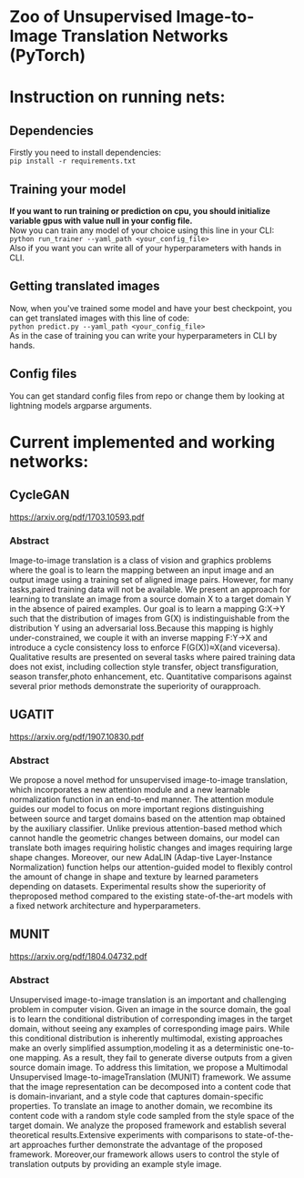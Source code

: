 # Zoo of Unsupervised Image-to-Image Translation Networks (PyTorch)
# Instruction on running nets:
  ## Dependencies  
  Firstly you need to install dependencies:  
  `pip install -r requirements.txt`  
  ## Training your model    
  **If you want to run training or prediction on cpu, you should initialize variable gpus with value null in your config file.**    
  Now you can train any model of your choice using this line in your CLI:  
  `python run_trainer --yaml_path <your_config_file>`  
  Also if you want you can write all of your hyperparameters with hands in CLI.    
  ## Getting translated images
  Now, when you've trained some model and have your best checkpoint, you can get translated images with this line of code:  
  `python predict.py --yaml_path <your_config_file>`  
  As in the case of training you can write your hyperparameters in CLI by hands.  
  ## Config files   
  You can get standard config files from repo or change them by looking at lightning models argparse arguments.    
# Current implemented and working networks:  
## CycleGAN    
https://arxiv.org/pdf/1703.10593.pdf    
### Abstract    
Image-to-image  translation  is  a  class  of  vision  and graphics problems where the goal is to learn the mapping between an input image and an output image using a training set of aligned image pairs. However, for many tasks,paired training data will not be available.  We present an approach for learning to translate an image from a source domain X to a target domain Y in the absence of paired examples. Our goal is to learn a mapping G:X→Y such that the distribution of images from G(X) is indistinguishable from the distribution Y using an adversarial loss.Because this mapping is highly under-constrained, we couple it with an inverse mapping F:Y→X and introduce a cycle consistency loss to enforce F(G(X))≈X(and viceversa). Qualitative results are presented on several tasks where paired training data does not exist, including collection  style  transfer,  object  transfiguration, season transfer,photo enhancement, etc. Quantitative comparisons against several  prior  methods  demonstrate  the  superiority  of  ourapproach.
## UGATIT   
https://arxiv.org/pdf/1907.10830.pdf
### Abstract
We propose a novel method for unsupervised image-to-image translation, which incorporates  a  new  attention  module  and  a  new  learnable  normalization  function  in  an  end-to-end  manner. The  attention  module  guides  our  model  to  focus  on  more  important  regions  distinguishing  between  source  and  target  domains  based  on  the  attention  map  obtained  by  the  auxiliary  classifier.   Unlike previous attention-based method which cannot handle the geometric changes between domains, our model can translate both images requiring holistic changes and images requiring large shape changes.  Moreover, our new AdaLIN (Adap-tive Layer-Instance Normalization) function helps our attention-guided model to flexibly  control  the  amount  of  change  in  shape  and  texture  by  learned  parameters  depending  on  datasets. Experimental  results  show  the  superiority  of  theproposed  method  compared  to  the  existing  state-of-the-art  models  with a fixed network architecture and hyperparameters. 
## MUNIT   
https://arxiv.org/pdf/1804.04732.pdf   
### Abstract   
Unsupervised image-to-image translation is an important and challenging problem in computer vision. Given an image in the source domain, the goal is to learn the conditional distribution of corresponding images in the target domain, without seeing any examples of corresponding image pairs. While this conditional distribution is inherently multimodal, existing approaches make an overly simplified assumption,modeling it as a deterministic one-to-one mapping. As a result, they fail to generate diverse outputs from a given source domain image. To address this limitation, we propose a Multimodal Unsupervised Image-to-imageTranslation (MUNIT) framework. We assume that the image representation can be decomposed into a content code that is domain-invariant, and a style code that captures domain-specific properties. To translate an image to another domain, we recombine its content code with a random style code sampled from the style space of the target domain. We analyze the proposed framework and establish several theoretical results.Extensive experiments with comparisons to state-of-the-art approaches further demonstrate the advantage of the proposed framework. Moreover,our framework allows users to control the style of translation outputs by providing an example style image.
